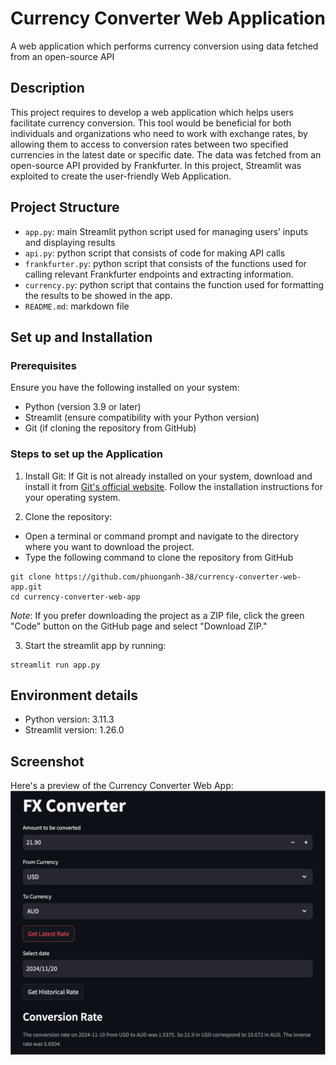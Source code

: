 # **Currency Converter Web Application**
A web application which performs currency conversion using data fetched from an open-source API


## **Description**

This project requires to develop a web application which helps users facilitate currency conversion. This tool would be beneficial for both individuals and organizations who need to work with exchange rates, by allowing them to access to conversion rates between two specified currencies in the latest date or specific date. 
The data was fetched from an open-source API provided by Frankfurter. In this project, Streamlit was exploited to create the user-friendly Web Application. 

## **Project Structure**
- `app.py`: main Streamlit python script used for managing users’ inputs and displaying results
- `api.py`: python script that consists of code for making API calls
- `frankfurter.py`: python script that consists of the functions used for calling relevant Frankfurter endpoints and extracting information.
- `currency.py`: python script that contains the function used for formatting the results to be showed in the app.
- `README.md`: markdown file 


## **Set up and Installation**

### Prerequisites
Ensure you have the following installed on your system:
- Python (version 3.9 or later)
- Streamlit (ensure compatibility with your Python version)
- Git (if cloning the repository from GitHub)

### Steps to set up the Application
1. Install Git: If Git is not already installed on your system, download and install it from [Git's official website](https://git-scm.com/). Follow the installation instructions for your operating system.
  
2. Clone the repository:
- Open a terminal or command prompt and navigate to the directory where you want to download the project.
- Type the following command to clone the repository from GitHub

```
git clone https://github.com/phuonganh-38/currency-converter-web-app.git
cd currency-converter-web-app
```

*Note*: If you prefer downloading the project as a ZIP file, click the green "Code" button on the GitHub page and select "Download ZIP." 

3. Start the streamlit app by running:
```
streamlit run app.py
```

## **Environment details**
- Python version: 3.11.3
- Streamlit version: 1.26.0


## **Screenshot**

Here's a preview of the Currency Converter Web App: 
![Currency Converter](currency_converter_screenshot.png)

